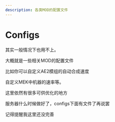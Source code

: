 ```yaml
---
description: 各类MOD的配置文件
---
```


# Configs

其实一般情况下也用不上。

大概就是一些相关MOD的配置文件

比如你可以自定义AE2模组的自动合成速度

自定义MEK中机器的速率等。

这里依然有很多可供优化的地方

服务器什么时候做好了，configs下面有文件了再说罢

记得提醒我这里还没完善
